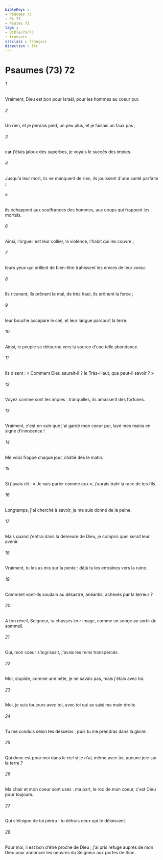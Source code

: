 ```yaml
---
bibleKeys : 
- Psaumes 73
- Ps 73
- Psalms 73
tags : 
- Bible/Ps/73
- français
cssclass : français
direction : ltr
---
```


# Psaumes (73) 72

###### 1
Vraiment, Dieu est bon pour Israël, pour les hommes au coeur pur.
###### 2
Un rien, et je perdais pied, un peu plus, et je faisais un faux pas ;
###### 3
car j'étais jaloux des superbes, je voyais le succès des impies.
###### 4
Jusqu'à leur mort, ils ne manquent de rien, ils jouissent d'une santé parfaite ;
###### 5
ils échappent aux souffrances des hommes, aux coups qui frappent les mortels.
###### 6
Ainsi, l'orgueil est leur collier, la violence, l'habit qui les couvre ;
###### 7
leurs yeux qui brillent de bien-être trahissent les envies de leur coeur.
###### 8
Ils ricanent, ils prônent le mal, de très haut, ils prônent la force ;
###### 9
leur bouche accapare le ciel, et leur langue parcourt la terre.
###### 10
Ainsi, le peuple se détourne vers la source d'une telle abondance.
###### 11
Ils disent : « Comment Dieu saurait-il ? le Très-Haut, que peut-il savoir ? »
###### 12
Voyez comme sont les impies : tranquilles, ils amassent des fortunes.
###### 13
Vraiment, c'est en vain que j'ai gardé mon coeur pur, lavé mes mains en signe d'innocence !
###### 14
Me voici frappé chaque jour, châtié dès le matin.
###### 15
Si j'avais dit : « Je vais parler comme eux », j'aurais trahi la race de tes fils.
###### 16
Longtemps, j'ai cherché à savoir, je me suis donné de la peine.
###### 17
Mais quand j'entrai dans la demeure de Dieu, je compris quel serait leur avenir.
###### 18
Vraiment, tu les as mis sur la pente : déjà tu les entraînes vers la ruine.
###### 19
Comment vont-ils soudain au désastre, anéantis, achevés par la terreur ?
###### 20
A ton réveil, Seigneur, tu chasses leur image, comme un songe au sortir du sommeil.
###### 21
Oui, mon coeur s'aigrissait, j'avais les reins transpercés.
###### 22
Moi, stupide, comme une bête, je ne savais pas, mais j'étais avec toi.
###### 23
Moi, je suis toujours avec toi, avec toi qui as saisi ma main droite.
###### 24
Tu me conduis selon tes desseins ; puis tu me prendras dans la gloire.
###### 25
Qui donc est pour moi dans le ciel si je n'ai, même avec toi, aucune joie sur la terre ?
###### 26
Ma chair et mon coeur sont usés : ma part, le roc de mon coeur, c'est Dieu pour toujours.
###### 27
Qui s'éloigne de toi périra : tu détruis ceux qui te délaissent.
###### 28
Pour moi, il est bon d'être proche de Dieu ; j'ai pris refuge auprès de mon Dieu pour annoncer les oeuvres du Seigneur aux portes de Sion.
